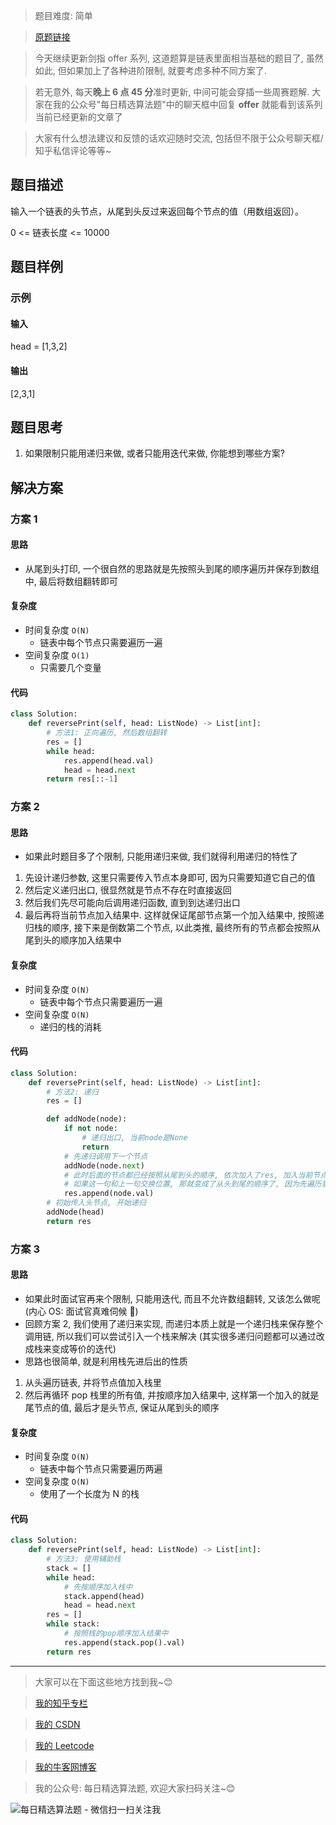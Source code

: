 > 题目难度: 简单

> [原题链接](https://leetcode-cn.com/problems/cong-wei-dao-tou-da-yin-lian-biao-lcof/)

> 今天继续更新剑指 offer 系列, 这道题算是链表里面相当基础的题目了, 虽然如此, 但如果加上了各种进阶限制, 就要考虑多种不同方案了.

> 若无意外, 每天**晚上 6 点 45 分**准时更新, 中间可能会穿插一些周赛题解. 大家在我的公众号"每日精选算法题"中的聊天框中回复 **offer** 就能看到该系列当前已经更新的文章了

> 大家有什么想法建议和反馈的话欢迎随时交流, 包括但不限于公众号聊天框/知乎私信评论等等~

## 题目描述

输入一个链表的头节点，从尾到头反过来返回每个节点的值（用数组返回）。

0 <= 链表长度 <= 10000

## 题目样例

### 示例

#### 输入

head = [1,3,2]

#### 输出

[2,3,1]

## 题目思考

1. 如果限制只能用递归来做, 或者只能用迭代来做, 你能想到哪些方案?

## 解决方案

### 方案 1

#### 思路

- 从尾到头打印, 一个很自然的思路就是先按照头到尾的顺序遍历并保存到数组中, 最后将数组翻转即可

#### 复杂度

- 时间复杂度 `O(N)`
  - 链表中每个节点只需要遍历一遍
- 空间复杂度 `O(1)`
  - 只需要几个变量

#### 代码

```python
class Solution:
    def reversePrint(self, head: ListNode) -> List[int]:
        # 方法1: 正向遍历, 然后数组翻转
        res = []
        while head:
            res.append(head.val)
            head = head.next
        return res[::-1]
```

### 方案 2

#### 思路

- 如果此时题目多了个限制, 只能用递归来做, 我们就得利用递归的特性了

1. 先设计递归参数, 这里只需要传入节点本身即可, 因为只需要知道它自己的值
2. 然后定义递归出口, 很显然就是节点不存在时直接返回
3. 然后我们先尽可能向后调用递归函数, 直到到达递归出口
4. 最后再将当前节点加入结果中. 这样就保证尾部节点第一个加入结果中, 按照递归栈的顺序, 接下来是倒数第二个节点, 以此类推, 最终所有的节点都会按照从尾到头的顺序加入结果中

#### 复杂度

- 时间复杂度 `O(N)`
  - 链表中每个节点只需要遍历一遍
- 空间复杂度 `O(N)`
  - 递归的栈的消耗

#### 代码

```python
class Solution:
    def reversePrint(self, head: ListNode) -> List[int]:
        # 方法2: 递归
        res = []

        def addNode(node):
            if not node:
                # 递归出口, 当前node是None
                return
            # 先递归调用下一个节点
            addNode(node.next)
            # 此时后面的节点都已经按照从尾到头的顺序, 依次加入了res, 加入当前节点即可
            # 如果这一句和上一句交换位置, 那就变成了从头到尾的顺序了, 因为先遍历到的节点先加入res中
            res.append(node.val)
        # 初始传入头节点, 开始递归
        addNode(head)
        return res
```

### 方案 3

#### 思路

- 如果此时面试官再来个限制, 只能用迭代, 而且不允许数组翻转, 又该怎么做呢 (内心 OS: 面试官真难伺候 🤣)
- 回顾方案 2, 我们使用了递归来实现, 而递归本质上就是一个递归栈来保存整个调用链, 所以我们可以尝试引入一个栈来解决 (其实很多递归问题都可以通过改成栈来变成等价的迭代)
- 思路也很简单, 就是利用栈先进后出的性质

1. 从头遍历链表, 并将节点值加入栈里
2. 然后再循环 pop 栈里的所有值, 并按顺序加入结果中, 这样第一个加入的就是尾节点的值, 最后才是头节点, 保证从尾到头的顺序

#### 复杂度

- 时间复杂度 `O(N)`
  - 链表中每个节点只需要遍历两遍
- 空间复杂度 `O(N)`
  - 使用了一个长度为 N 的栈

#### 代码

```python
class Solution:
    def reversePrint(self, head: ListNode) -> List[int]:
        # 方法3: 使用辅助栈
        stack = []
        while head:
            # 先按顺序加入栈中
            stack.append(head)
            head = head.next
        res = []
        while stack:
            # 按照栈的pop顺序加入结果中
            res.append(stack.pop().val)
        return res
```

---

> 大家可以在下面这些地方找到我~😊

> [我的知乎专栏](https://zhuanlan.zhihu.com/c_1242508721932464128)

> [我的 CSDN](https://me.csdn.net/zjulyx1993)

> [我的 Leetcode](https://leetcode-cn.com/u/suibianfahui/)

> [我的牛客网博客](https://blog.nowcoder.net/zjulyx)

> 我的公众号: 每日精选算法题, 欢迎大家扫码关注~😊

![每日精选算法题 - 微信扫一扫关注我](https://mmbiz.qpic.cn/mmbiz_jpg/1KjZicMlYPMgZWmoL4eYcs6UcfmvsetDWME2YJyaCp9oT9z3U573FWENBNhyOByxYI0epew6O37hiaOhdh90QeJg/640?wx_fmt=jpeg&tp=webp&wxfrom=5&wx_lazy=1&wx_co=1)
